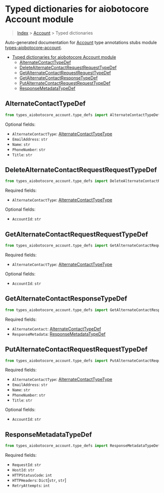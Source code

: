 <a id="typed-dictionaries-for-aiobotocore-account-module"></a>

# Typed dictionaries for aiobotocore Account module

> [Index](../README.md) > [Account](./README.md) > Typed dictionaries

Auto-generated documentation for
[Account](https://boto3.amazonaws.com/v1/documentation/api/latest/reference/services/account.html#Account)
type annotations stubs module
[types-aiobotocore-account](https://pypi.org/project/types-aiobotocore-account/).

- [Typed dictionaries for aiobotocore Account module](#typed-dictionaries-for-aiobotocore-account-module)
  - [AlternateContactTypeDef](#alternatecontacttypedef)
  - [DeleteAlternateContactRequestRequestTypeDef](#deletealternatecontactrequestrequesttypedef)
  - [GetAlternateContactRequestRequestTypeDef](#getalternatecontactrequestrequesttypedef)
  - [GetAlternateContactResponseTypeDef](#getalternatecontactresponsetypedef)
  - [PutAlternateContactRequestRequestTypeDef](#putalternatecontactrequestrequesttypedef)
  - [ResponseMetadataTypeDef](#responsemetadatatypedef)

<a id="alternatecontacttypedef"></a>

## AlternateContactTypeDef

```python
from types_aiobotocore_account.type_defs import AlternateContactTypeDef
```

Optional fields:

- `AlternateContactType`:
  [AlternateContactTypeType](./literals.md#alternatecontacttypetype)
- `EmailAddress`: `str`
- `Name`: `str`
- `PhoneNumber`: `str`
- `Title`: `str`

<a id="deletealternatecontactrequestrequesttypedef"></a>

## DeleteAlternateContactRequestRequestTypeDef

```python
from types_aiobotocore_account.type_defs import DeleteAlternateContactRequestRequestTypeDef
```

Required fields:

- `AlternateContactType`:
  [AlternateContactTypeType](./literals.md#alternatecontacttypetype)

Optional fields:

- `AccountId`: `str`

<a id="getalternatecontactrequestrequesttypedef"></a>

## GetAlternateContactRequestRequestTypeDef

```python
from types_aiobotocore_account.type_defs import GetAlternateContactRequestRequestTypeDef
```

Required fields:

- `AlternateContactType`:
  [AlternateContactTypeType](./literals.md#alternatecontacttypetype)

Optional fields:

- `AccountId`: `str`

<a id="getalternatecontactresponsetypedef"></a>

## GetAlternateContactResponseTypeDef

```python
from types_aiobotocore_account.type_defs import GetAlternateContactResponseTypeDef
```

Required fields:

- `AlternateContact`:
  [AlternateContactTypeDef](./type_defs.md#alternatecontacttypedef)
- `ResponseMetadata`:
  [ResponseMetadataTypeDef](./type_defs.md#responsemetadatatypedef)

<a id="putalternatecontactrequestrequesttypedef"></a>

## PutAlternateContactRequestRequestTypeDef

```python
from types_aiobotocore_account.type_defs import PutAlternateContactRequestRequestTypeDef
```

Required fields:

- `AlternateContactType`:
  [AlternateContactTypeType](./literals.md#alternatecontacttypetype)
- `EmailAddress`: `str`
- `Name`: `str`
- `PhoneNumber`: `str`
- `Title`: `str`

Optional fields:

- `AccountId`: `str`

<a id="responsemetadatatypedef"></a>

## ResponseMetadataTypeDef

```python
from types_aiobotocore_account.type_defs import ResponseMetadataTypeDef
```

Required fields:

- `RequestId`: `str`
- `HostId`: `str`
- `HTTPStatusCode`: `int`
- `HTTPHeaders`: `Dict`\[`str`, `str`\]
- `RetryAttempts`: `int`
